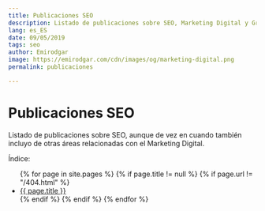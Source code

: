 ```yaml
---
title: Publicaciones SEO
description: Listado de publicaciones sobre SEO, Marketing Digital y Growth Hacking
lang: es_ES
date: 09/05/2019
tags: seo
author: Emirodgar
image: https://emirodgar.com/cdn/images/og/marketing-digital.png
permalink: publicaciones

---
```


# Publicaciones SEO

Listado de publicaciones sobre SEO, aunque de vez en cuando también incluyo de otras áreas relacionadas con el Marketing Digital.

Índice: 
<ul>
{% for page in site.pages %}
{% if page.title != null  %}
	{% if page.url != "/404.html" %}
	  <li><a href="{{ page.url }}">{{ page.title }}</a></li>
	{% endif %}
{% endif %}
{% endfor %}
</ul>

<!--stackedit_data:
eyJoaXN0b3J5IjpbLTY0MzE3OTExOCwtMTE3MTE2MDgzMywtNT
Y0MTQ0NTc1LC0xNjgwNjYwMzk1LC0xOTc4MTgwMDU0LDE1MDEx
NTQwNDgsLTE1NTQ3MTYzMiwtNDgwOTg4NDIwLC0yMDY2NzQxNT
c1LDEwOTYxOTYzMTYsLTg0NDI4NDg0MiwtMjg2ODQ5MjAyLDQx
NTM4NDc2OF19
-->